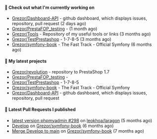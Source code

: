 #### 👷 Check out what I'm currently working on

- [Grezor/Dashboard-API](https://github.com/Grezor/Dashboard-API) - github dashboard, which displays issues, repository, pull request (2 days ago)
- [Grezor/PrestaFOP_testing](https://github.com/Grezor/PrestaFOP_testing) -  (1 month ago)
- [Grezor/Tools](https://github.com/Grezor/Tools) - Repository of my useful tools or links (3 months ago)
- [Grezor/TestPrestashop](https://github.com/Grezor/TestPrestashop) - 1-7-8-5 (3 months ago)
- [Grezor/symfony-book](https://github.com/Grezor/symfony-book) - The Fast Track - Official Symfony (6 months ago)

#### 🌱 My latest projects

- [Grezor/revolution](https://github.com/Grezor/revolution) - repository to PrestaShop 1.7
- [Grezor/PrestaFOP_testing](https://github.com/Grezor/PrestaFOP_testing) - 
- [Grezor/TestPrestashop](https://github.com/Grezor/TestPrestashop) - 1-7-8-5
- [Grezor/symfony-book](https://github.com/Grezor/symfony-book) - The Fast Track - Official Symfony
- [Grezor/Dashboard-API](https://github.com/Grezor/Dashboard-API) - github dashboard, which displays issues, repository, pull request

#### 🔨 Latest Pull Requests I published

- [latest version phpmyadmin #298](https://github.com/leokhoa/laragon/pull/299) on [leokhoa/laragon](https://github.com/leokhoa/laragon) (5 months ago)
- [Develop](https://github.com/Grezor/symfony-book/pull/2) on [Grezor/symfony-book](https://github.com/Grezor/symfony-book) (6 months ago)
- [Merge Develop to main](https://github.com/Grezor/symfony-book/pull/1) on [Grezor/symfony-book](https://github.com/Grezor/symfony-book) (7 months ago)
